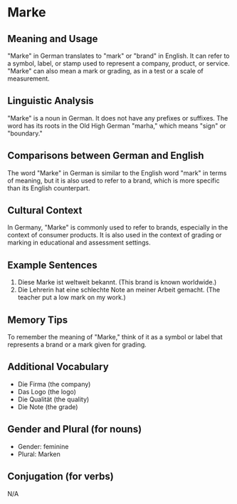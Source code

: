 # Marke
## Meaning and Usage
"Marke" in German translates to "mark" or "brand" in English. It can refer to a symbol, label, or stamp used to represent a company, product, or service. "Marke" can also mean a mark or grading, as in a test or a scale of measurement.

## Linguistic Analysis
"Marke" is a noun in German. It does not have any prefixes or suffixes. The word has its roots in the Old High German "marha," which means "sign" or "boundary."

## Comparisons between German and English
The word "Marke" in German is similar to the English word "mark" in terms of meaning, but it is also used to refer to a brand, which is more specific than its English counterpart.

## Cultural Context
In Germany, "Marke" is commonly used to refer to brands, especially in the context of consumer products. It is also used in the context of grading or marking in educational and assessment settings.

## Example Sentences
1. Diese Marke ist weltweit bekannt. (This brand is known worldwide.)
2. Die Lehrerin hat eine schlechte Note an meiner Arbeit gemacht. (The teacher put a low mark on my work.)

## Memory Tips
To remember the meaning of "Marke," think of it as a symbol or label that represents a brand or a mark given for grading.

## Additional Vocabulary
- Die Firma (the company)
- Das Logo (the logo)
- Die Qualität (the quality)
- Die Note (the grade)

## Gender and Plural (for nouns)
- Gender: feminine
- Plural: Marken

## Conjugation (for verbs)
N/A